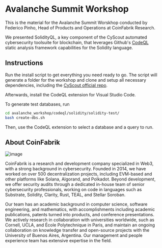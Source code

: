 # Avalanche Summit Workshop

This is the material for the Avalanche Summit Worskhop conducted by Federico Pinho, Head of Products and Operations at CoinFabrik Research.

We presented SolidityQL, a key component of the CyScout automated cybersecurity toolsuite for blockchain, that leverages Github's [CodeQL](https://codeql.github.com/) static analysis framework capabilities for the Solidity language.

## Instructions

Run the install script to get everything you need ready to go. The script will generate a folder for the workshop and clone and setup all necessary dependencies, including the [CyScout official repo](https://github.com/CoinFabrik/CyScout/tree/main).

Afterwards, install the CodeQL extension for Visual Studio Code.

To generate test databases, run
```bash
cd avalanche_workshop/codeql/solidity/solidity-test/
bash create-dbs.sh
```

Then, use the CodeQL extension to select a database and a query to run.

## About CoinFabrik

![image](https://github.com/user-attachments/assets/2a7da536-5a75-4d55-8112-e5d15447c9c1)

CoinFabrik is a research and development company specialized in Web3, with a strong background in cybersecurity. Founded in 2014, we have worked on over 500 decentralization projects, including EVM-based and other platforms like Solana, Algorand, and Polkadot. Beyond development, we offer security audits through a dedicated in-house team of senior cybersecurity professionals, working on code in languages such as Substrate, Solidity, Clarity, Rust, TEAL, and Stellar Soroban.

Our team has an academic background in computer science, software engineering, and mathematics, with accomplishments including academic publications, patents turned into products, and conference presentations. We actively research in collaboration with universities worldwide, such as Cornell, UCLA, and École Polytechnique in Paris, and maintain an ongoing collaboration on knowledge transfer and open-source projects with the University of Buenos Aires, Argentina. Our management and people experience team has extensive expertise in the field.
